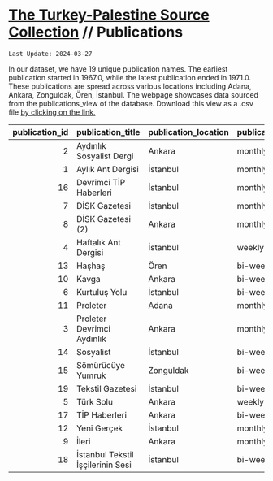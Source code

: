 # [The Turkey-Palestine Source Collection](turkey_palestine_collection.md) // Publications


```
Last Update: 2024-03-27
```


In our dataset, we have 19 unique publication names. The earliest publication started in 1967.0, while the latest publication ended in 1971.0. These publications are spread across various locations including Adana, Ankara, Zonguldak, Ören, İstanbul. The webpage showcases data sourced from the publications_view of the database. Download this view as a .csv file <a href='https://github.com/andreacortellari/andreacortellari.github.io/blob/main/tpc\Sources Database\publications_view.csv'>by clicking on the link.</a>

|   publication_id | publication_title                 | publication_location   | publication_type   | life_span   |   first_year |   last_year |   total_issues |
|-----------------:|:----------------------------------|:-----------------------|:-------------------|:------------|-------------:|------------:|---------------:|
|                2 | Aydınlık Sosyalist Dergi          | Ankara                 | monthly            | 4 years     |         1968 |        1971 |             29 |
|                1 | Aylık Ant Dergisi                 | İstanbul               | monthly            | 2 years     |         1970 |        1971 |             13 |
|               16 | Devrimci TİP Haberleri            | İstanbul               | monthly            | 1 years     |         1969 |        1969 |              5 |
|                7 | DİSK Gazetesi                     | İstanbul               | monthly            | 2 years     |         1967 |        1968 |              5 |
|                8 | DİSK Gazetesi (2)                 | Ankara                 | monthly            | 1 years     |         1970 |        1970 |              4 |
|                4 | Haftalık Ant Dergisi              | İstanbul               | weekly             | 4 years     |         1967 |        1970 |            174 |
|               13 | Haşhaş                            | Ören                   | bi-weekly          | 1 years     |         1968 |        1968 |              5 |
|               10 | Kavga                             | Ankara                 | bi-weekly          | 1 years     |         1967 |        1967 |              7 |
|                6 | Kurtuluş Yolu                     | İstanbul               | bi-weekly          | 3 years     |         1968 |        1970 |             17 |
|               11 | Proleter                          | Adana                  | monthly            | 3 years     |         1967 |        1969 |             13 |
|                3 | Proleter Devrimci Aydınlık        | Ankara                 | monthly            | 2 years     |         1970 |        1971 |             26 |
|               14 | Sosyalist                         | İstanbul               | bi-weekly          | nan         |          nan |         nan |              0 |
|               15 | Sömürücüye Yumruk                 | Zonguldak              | bi-weekly          | nan         |          nan |         nan |              0 |
|               19 | Tekstil Gazetesi                  | İstanbul               | bi-weekly          | 4 years     |         1968 |        1971 |             57 |
|                5 | Türk Solu                         | Ankara                 | weekly             | 4 years     |         1967 |        1970 |            126 |
|               17 | TİP Haberleri                     | Ankara                 | bi-weekly          | 3 years     |         1967 |        1969 |             32 |
|               12 | Yeni Gerçek                       | İstanbul               | monthly            | 2 years     |         1967 |        1968 |              9 |
|                9 | İleri                             | Ankara                 | monthly            | 2 years     |         1968 |        1969 |              6 |
|               18 | İstanbul Tekstil İşçilerinin Sesi | İstanbul               | bi-weekly          | nan         |          nan |         nan |              0 |